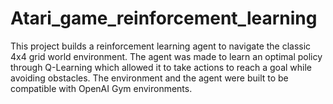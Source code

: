 # Atari_game_reinforcement_learning
This project builds a reinforcement learning agent to navigate the classic 4x4 grid world environment. The agent was made to learn an optimal policy through Q-Learning which allowed it to take actions to reach a goal while avoiding obstacles. The environment and the agent were built to be compatible with OpenAI Gym environments.

